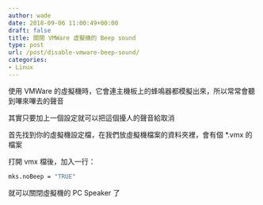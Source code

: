```yaml
---
author: wade
date: 2018-09-06 11:00:49+00:00
draft: false
title: 關閉 VMWare 虛擬機的 Beep sound
type: post
url: /post/disable-vmware-beep-sound/
categories:
- Linux
---
```


使用 VMWare 的虛擬機時，它會連主機板上的蜂鳴器都模擬出來，所以常常會聽到嗶來嗶去的聲音

其實只要加上一個設定就可以把這個擾人的聲音給取消

首先找到你的虛擬機設定檔，在我們放虛擬機檔案的資料夾裡，會有個 *.vmx 的檔案

打開 vmx 檔後，加入一行：

    
```bash
mks.noBeep = "TRUE"
```

就可以關閉虛擬機的 PC Speaker 了
